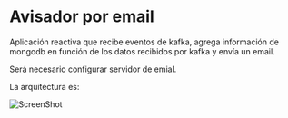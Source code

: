 # Avisador por email

Aplicación reactiva que recibe eventos de kafka, agrega información de mongodb en función de los datos recibidos por kafka y envía un email.

Será necesario configurar servidor de emial.

La arquitectura es:

![ScreenShot](https://raw.github.com/DVentas/PFM-Kschool-Flink-Docker/master/kschool.pfm.sendMail/architecture-sendMail.png)
